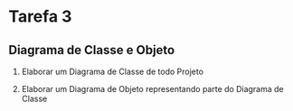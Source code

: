 # Tarefa 3

## Diagrama de Classe e Objeto

1. Elaborar um Diagrama de Classe de todo Projeto

2. Elaborar um Diagrama de Objeto representando parte do Diagrama de Classe
